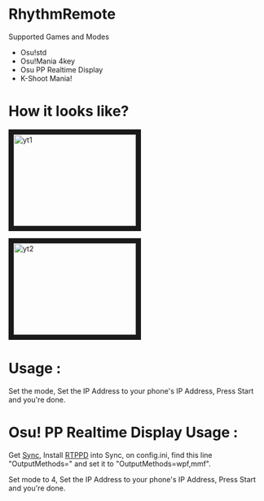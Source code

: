 # RhythmRemote

Supported Games and Modes

- Osu!std
- Osu!Mania 4key
- Osu PP Realtime Display 
- K-Shoot Mania!

# How it looks like?

<a href="http://www.youtube.com/watch?feature=player_embedded&v=-jbh1yXUIMs
" target="_blank"><img src="http://img.youtube.com/vi/-jbh1yXUIMs/0.jpg" 
alt="yt1" width="240" height="180" border="10" /></a>

<a href="http://www.youtube.com/watch?feature=player_embedded&v=xGm3lc47hI4
" target="_blank"><img src="http://img.youtube.com/vi/xGm3lc47hI4/0.jpg" 
alt="yt2" width="240" height="180" border="10" /></a>

# Usage :

Set the mode, Set the IP Address to your phone's IP Address, Press Start and you're done.

# Osu! PP Realtime Display Usage :

Get [Sync](https://github.com/OsuSync/Sync), Install [RTPPD](https://github.com/OsuSync/RealTimePPDisplayer) into Sync, on config.ini, find this line "OutputMethods=" and set it to "OutputMethods=wpf,mmf".

Set mode to 4, Set the IP Address to your phone's IP Address, Press Start and you're done.
